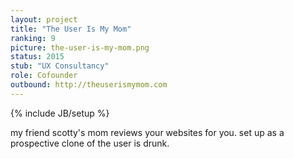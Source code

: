 ```yaml
---
layout: project
title: "The User Is My Mom"
ranking: 9
picture: the-user-is-my-mom.png
status: 2015
stub: "UX Consultancy"
role: Cofounder
outbound: http://theuserismymom.com
---
```

{% include JB/setup %}

my friend scotty's mom reviews your websites for you. set up as a prospective clone of the user is drunk.